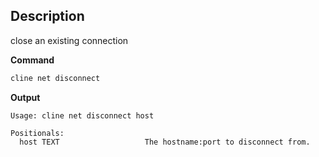## Description
close an existing connection

**Command**

```sh
cline net disconnect
```

**Output**

```console
Usage: cline net disconnect host

Positionals:
  host TEXT                   The hostname:port to disconnect from.
```
